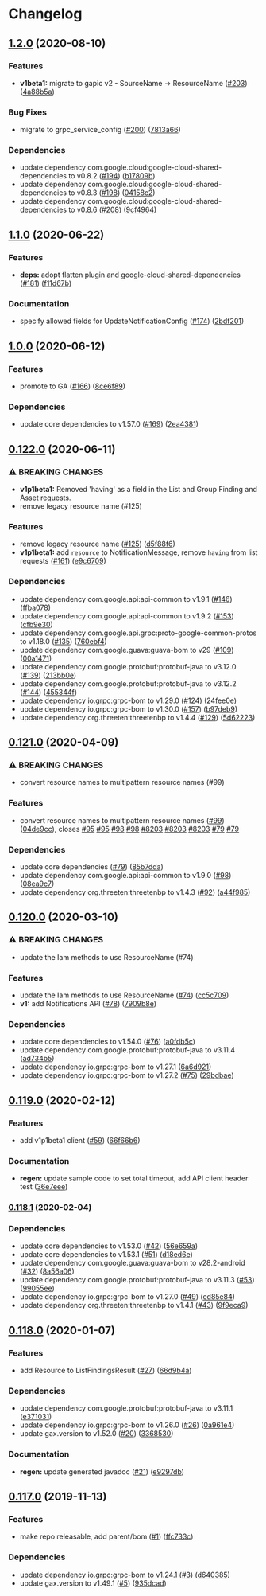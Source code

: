 # Changelog

## [1.2.0](https://www.github.com/googleapis/java-securitycenter/compare/v1.1.0...v1.2.0) (2020-08-10)


### Features

* **v1beta1:** migrate to gapic v2 - SourceName -> ResourceName ([#203](https://www.github.com/googleapis/java-securitycenter/issues/203)) ([4a88b5a](https://www.github.com/googleapis/java-securitycenter/commit/4a88b5a1b415b60e87fd0c9c8e1725cd61176479))


### Bug Fixes

* migrate to grpc_service_config ([#200](https://www.github.com/googleapis/java-securitycenter/issues/200)) ([7813a66](https://www.github.com/googleapis/java-securitycenter/commit/7813a6696e4cca71f53f6042c062ec19b2f63780))


### Dependencies

* update dependency com.google.cloud:google-cloud-shared-dependencies to v0.8.2 ([#194](https://www.github.com/googleapis/java-securitycenter/issues/194)) ([b17809b](https://www.github.com/googleapis/java-securitycenter/commit/b17809bf2d595af90782dda81dc7bc90a8a61a24))
* update dependency com.google.cloud:google-cloud-shared-dependencies to v0.8.3 ([#198](https://www.github.com/googleapis/java-securitycenter/issues/198)) ([04158c2](https://www.github.com/googleapis/java-securitycenter/commit/04158c218955efcd85b1009cae71ac94884f85cb))
* update dependency com.google.cloud:google-cloud-shared-dependencies to v0.8.6 ([#208](https://www.github.com/googleapis/java-securitycenter/issues/208)) ([9cf4964](https://www.github.com/googleapis/java-securitycenter/commit/9cf4964cb09196694b21705abf0c794e45dc587d))

## [1.1.0](https://www.github.com/googleapis/java-securitycenter/compare/v1.0.0...v1.1.0) (2020-06-22)


### Features

* **deps:** adopt flatten plugin and google-cloud-shared-dependencies ([#181](https://www.github.com/googleapis/java-securitycenter/issues/181)) ([f11d67b](https://www.github.com/googleapis/java-securitycenter/commit/f11d67bc730214d3170929e4e8872ea23ab8099f))


### Documentation

* specify allowed fields for UpdateNotificationConfig ([#174](https://www.github.com/googleapis/java-securitycenter/issues/174)) ([2bdf201](https://www.github.com/googleapis/java-securitycenter/commit/2bdf20193d74f4d33e7519f12afe027cc23e4647))

## [1.0.0](https://www.github.com/googleapis/java-securitycenter/compare/v0.122.0...v1.0.0) (2020-06-12)


### Features

* promote to GA ([#166](https://www.github.com/googleapis/java-securitycenter/issues/166)) ([8ce6f89](https://www.github.com/googleapis/java-securitycenter/commit/8ce6f892400cb4a4fdc5d7f9fcd2b8b7c3a157aa))


### Dependencies

* update core dependencies to v1.57.0 ([#169](https://www.github.com/googleapis/java-securitycenter/issues/169)) ([2ea4381](https://www.github.com/googleapis/java-securitycenter/commit/2ea4381b98c5b49bd6f634294c811e2ba670dee3))

## [0.122.0](https://www.github.com/googleapis/java-securitycenter/compare/v0.121.0...v0.122.0) (2020-06-11)


### ⚠ BREAKING CHANGES

* **v1p1beta1:** Removed 'having' as a field in the List and Group Finding and Asset requests.
* remove legacy resource name (#125)

### Features

* remove legacy resource name ([#125](https://www.github.com/googleapis/java-securitycenter/issues/125)) ([d5f88f6](https://www.github.com/googleapis/java-securitycenter/commit/d5f88f6c8c0b182170c405ccaa8f6159fecb4a86))
* **v1p1beta1:** add `resource` to NotificationMessage, remove `having` from list requests ([#161](https://www.github.com/googleapis/java-securitycenter/issues/161)) ([e9c6709](https://www.github.com/googleapis/java-securitycenter/commit/e9c670944e25e6cf24394bdd8dbee7a94ae40846))


### Dependencies

* update dependency com.google.api:api-common to v1.9.1 ([#146](https://www.github.com/googleapis/java-securitycenter/issues/146)) ([ffba078](https://www.github.com/googleapis/java-securitycenter/commit/ffba078dd1da6ad9f78e5c4425f212892eac081f))
* update dependency com.google.api:api-common to v1.9.2 ([#153](https://www.github.com/googleapis/java-securitycenter/issues/153)) ([cfb9e30](https://www.github.com/googleapis/java-securitycenter/commit/cfb9e30815ae07d472e327f30f8a069961a2a813))
* update dependency com.google.api.grpc:proto-google-common-protos to v1.18.0 ([#135](https://www.github.com/googleapis/java-securitycenter/issues/135)) ([760ebf4](https://www.github.com/googleapis/java-securitycenter/commit/760ebf4cf4bd26b10451113bd7141f8303cf238f))
* update dependency com.google.guava:guava-bom to v29 ([#109](https://www.github.com/googleapis/java-securitycenter/issues/109)) ([00a1471](https://www.github.com/googleapis/java-securitycenter/commit/00a1471f0b32e08b9a0bd6fd9c3ff86a510c8d97))
* update dependency com.google.protobuf:protobuf-java to v3.12.0 ([#139](https://www.github.com/googleapis/java-securitycenter/issues/139)) ([213bb0e](https://www.github.com/googleapis/java-securitycenter/commit/213bb0e685eaf36b7ad730425a89e37098dc3f63))
* update dependency com.google.protobuf:protobuf-java to v3.12.2 ([#144](https://www.github.com/googleapis/java-securitycenter/issues/144)) ([455344f](https://www.github.com/googleapis/java-securitycenter/commit/455344f8ac059d845cf481e59007d43e8b06bfa3))
* update dependency io.grpc:grpc-bom to v1.29.0 ([#124](https://www.github.com/googleapis/java-securitycenter/issues/124)) ([24fee0e](https://www.github.com/googleapis/java-securitycenter/commit/24fee0eef8d80ba3eb6999a315a18cbb458bdf53))
* update dependency io.grpc:grpc-bom to v1.30.0 ([#157](https://www.github.com/googleapis/java-securitycenter/issues/157)) ([b97deb9](https://www.github.com/googleapis/java-securitycenter/commit/b97deb90aad2cf0e71480aa91dbe760cd1c5cf70))
* update dependency org.threeten:threetenbp to v1.4.4 ([#129](https://www.github.com/googleapis/java-securitycenter/issues/129)) ([5d62223](https://www.github.com/googleapis/java-securitycenter/commit/5d62223fc6c56a04aee99a8239914c650b4e3c9a))

## [0.121.0](https://www.github.com/googleapis/java-securitycenter/compare/v0.120.0...v0.121.0) (2020-04-09)


### ⚠ BREAKING CHANGES

* convert resource names to multipattern resource names (#99)

### Features

* convert resource names to multipattern resource names ([#99](https://www.github.com/googleapis/java-securitycenter/issues/99)) ([04de9cc](https://www.github.com/googleapis/java-securitycenter/commit/04de9cc1b6539b189729707ba527efe5653e0fe3)), closes [#95](https://www.github.com/googleapis/java-securitycenter/issues/95) [#95](https://www.github.com/googleapis/java-securitycenter/issues/95) [#98](https://www.github.com/googleapis/java-securitycenter/issues/98) [#98](https://www.github.com/googleapis/java-securitycenter/issues/98) [#8203](https://www.github.com/googleapis/java-securitycenter/issues/8203) [#8203](https://www.github.com/googleapis/java-securitycenter/issues/8203) [#8203](https://www.github.com/googleapis/java-securitycenter/issues/8203) [#79](https://www.github.com/googleapis/java-securitycenter/issues/79) [#79](https://www.github.com/googleapis/java-securitycenter/issues/79)


### Dependencies

* update core dependencies ([#79](https://www.github.com/googleapis/java-securitycenter/issues/79)) ([85b7dda](https://www.github.com/googleapis/java-securitycenter/commit/85b7dda6e29d5b8e761198858a0523535283f9aa))
* update dependency com.google.api:api-common to v1.9.0 ([#98](https://www.github.com/googleapis/java-securitycenter/issues/98)) ([08ea9c7](https://www.github.com/googleapis/java-securitycenter/commit/08ea9c703b2e4ea1e8e8d59fbdc70ca6cc2d8bf2))
* update dependency org.threeten:threetenbp to v1.4.3 ([#92](https://www.github.com/googleapis/java-securitycenter/issues/92)) ([a44f985](https://www.github.com/googleapis/java-securitycenter/commit/a44f985b089604ff4f6d6fcbe363f2a38a75fc73))

## [0.120.0](https://www.github.com/googleapis/java-securitycenter/compare/v0.119.0...v0.120.0) (2020-03-10)


### ⚠ BREAKING CHANGES

* update the Iam methods to use ResourceName (#74)

### Features

* update the Iam methods to use ResourceName ([#74](https://www.github.com/googleapis/java-securitycenter/issues/74)) ([cc5c709](https://www.github.com/googleapis/java-securitycenter/commit/cc5c709eb35228fe8093b611ef8ede4f2bf76f7c))
* **v1:** add Notifications API ([#78](https://www.github.com/googleapis/java-securitycenter/issues/78)) ([7909b8e](https://www.github.com/googleapis/java-securitycenter/commit/7909b8e59bbfcdf96512034298e9315e9603d2cd))


### Dependencies

* update core dependencies to v1.54.0 ([#76](https://www.github.com/googleapis/java-securitycenter/issues/76)) ([a0fdb5c](https://www.github.com/googleapis/java-securitycenter/commit/a0fdb5c96c17ceea535cf935b2e8d26052936a02))
* update dependency com.google.protobuf:protobuf-java to v3.11.4 ([ad734b5](https://www.github.com/googleapis/java-securitycenter/commit/ad734b57d316e70f338069912ca1bc3599935f24))
* update dependency io.grpc:grpc-bom to v1.27.1 ([6a6d921](https://www.github.com/googleapis/java-securitycenter/commit/6a6d9214f86d63058360d55cf511cd29c398d77b))
* update dependency io.grpc:grpc-bom to v1.27.2 ([#75](https://www.github.com/googleapis/java-securitycenter/issues/75)) ([29bdbae](https://www.github.com/googleapis/java-securitycenter/commit/29bdbae5c7c7227a3364f2239dcc52d48c7b8e50))

## [0.119.0](https://www.github.com/googleapis/java-securitycenter/compare/v0.118.1...v0.119.0) (2020-02-12)


### Features

* add v1p1beta1 client ([#59](https://www.github.com/googleapis/java-securitycenter/issues/59)) ([66f66b6](https://www.github.com/googleapis/java-securitycenter/commit/66f66b632a917e3a6e68be9bfd5eead50265eb89))


### Documentation

* **regen:** update sample code to set total timeout, add API client header test ([36e7eee](https://www.github.com/googleapis/java-securitycenter/commit/36e7eee5c3d886c02cef9b07c852012ea88bf3f8))

### [0.118.1](https://www.github.com/googleapis/java-securitycenter/compare/v0.118.0...v0.118.1) (2020-02-04)


### Dependencies

* update core dependencies to v1.53.0 ([#42](https://www.github.com/googleapis/java-securitycenter/issues/42)) ([56e659a](https://www.github.com/googleapis/java-securitycenter/commit/56e659a46e51e20c44f44e41b8f38797edc2c346))
* update core dependencies to v1.53.1 ([#51](https://www.github.com/googleapis/java-securitycenter/issues/51)) ([d18ed6e](https://www.github.com/googleapis/java-securitycenter/commit/d18ed6e85742d93ec60c2ba18a8935d8a4465bc7))
* update dependency com.google.guava:guava-bom to v28.2-android ([#32](https://www.github.com/googleapis/java-securitycenter/issues/32)) ([8a56a06](https://www.github.com/googleapis/java-securitycenter/commit/8a56a06158a55f97f60094f140d0d2d82683bb06))
* update dependency com.google.protobuf:protobuf-java to v3.11.3 ([#53](https://www.github.com/googleapis/java-securitycenter/issues/53)) ([99055ee](https://www.github.com/googleapis/java-securitycenter/commit/99055ee6b7b02b7a1106cfedc8a4911bb857ff2c))
* update dependency io.grpc:grpc-bom to v1.27.0 ([#49](https://www.github.com/googleapis/java-securitycenter/issues/49)) ([ed85e84](https://www.github.com/googleapis/java-securitycenter/commit/ed85e8413f9154efb776455b5bf4636b16bd32c0))
* update dependency org.threeten:threetenbp to v1.4.1 ([#43](https://www.github.com/googleapis/java-securitycenter/issues/43)) ([9f9eca9](https://www.github.com/googleapis/java-securitycenter/commit/9f9eca9df1e8fbb058d502a1fa92019f2abb2a2d))

## [0.118.0](https://www.github.com/googleapis/java-securitycenter/compare/v0.117.0...v0.118.0) (2020-01-07)


### Features

* add Resource to ListFindingsResult ([#27](https://www.github.com/googleapis/java-securitycenter/issues/27)) ([66d9b4a](https://www.github.com/googleapis/java-securitycenter/commit/66d9b4a8a3dabbaf72c2180995ef9ffe4da37aba))


### Dependencies

* update dependency com.google.protobuf:protobuf-java to v3.11.1 ([e371031](https://www.github.com/googleapis/java-securitycenter/commit/e3710312812e8e157462eab859b6a3738c226537))
* update dependency io.grpc:grpc-bom to v1.26.0 ([#26](https://www.github.com/googleapis/java-securitycenter/issues/26)) ([0a961e4](https://www.github.com/googleapis/java-securitycenter/commit/0a961e4f4862e705595445b028184b594477d398))
* update gax.version to v1.52.0 ([#20](https://www.github.com/googleapis/java-securitycenter/issues/20)) ([3368530](https://www.github.com/googleapis/java-securitycenter/commit/336853087782ff5cd8baa150858a898ff10c5f41))


### Documentation

* **regen:** update generated javadoc ([#21](https://www.github.com/googleapis/java-securitycenter/issues/21)) ([e9297db](https://www.github.com/googleapis/java-securitycenter/commit/e9297dbb5995e13b4eecd39daa545329a0da1407))

## [0.117.0](https://www.github.com/googleapis/java-securitycenter/compare/0.116.0...v0.117.0) (2019-11-13)


### Features

* make repo releasable, add parent/bom ([#1](https://www.github.com/googleapis/java-securitycenter/issues/1)) ([ffc733c](https://www.github.com/googleapis/java-securitycenter/commit/ffc733ce4a8229a37f3941060e824794d1357641))


### Dependencies

* update dependency io.grpc:grpc-bom to v1.24.1 ([#3](https://www.github.com/googleapis/java-securitycenter/issues/3)) ([d640385](https://www.github.com/googleapis/java-securitycenter/commit/d640385b81b269bbc892d35662d91bec27ff2681))
* update gax.version to v1.49.1 ([#5](https://www.github.com/googleapis/java-securitycenter/issues/5)) ([935dcad](https://www.github.com/googleapis/java-securitycenter/commit/935dcad9ac4ba48ef542f755cc0b4cad47dcad96))
